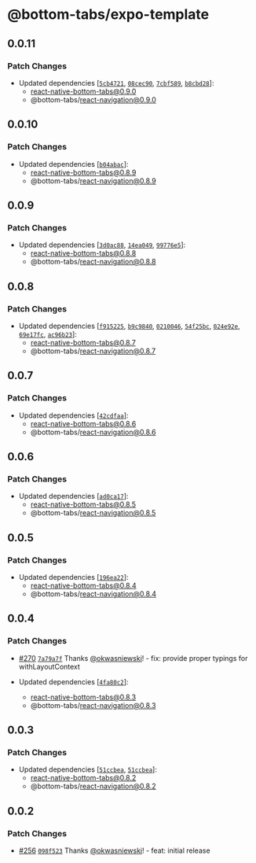 # @bottom-tabs/expo-template

## 0.0.11

### Patch Changes

- Updated dependencies [[`5cb4721`](https://github.com/callstackincubator/react-native-bottom-tabs/commit/5cb47214b358cd281153b72528569d34cc5f6d36), [`08cec90`](https://github.com/callstackincubator/react-native-bottom-tabs/commit/08cec90a4da3c19e4112f3505b6a54789cea53c7), [`7cbf589`](https://github.com/callstackincubator/react-native-bottom-tabs/commit/7cbf58934fdc40724aba7a3d88e1425c144bedb0), [`b8cbd28`](https://github.com/callstackincubator/react-native-bottom-tabs/commit/b8cbd28702921036d627a04ad3e766fd0736d27c)]:
  - react-native-bottom-tabs@0.9.0
  - @bottom-tabs/react-navigation@0.9.0

## 0.0.10

### Patch Changes

- Updated dependencies [[`b04abac`](https://github.com/callstackincubator/react-native-bottom-tabs/commit/b04abac17170a6fc55ab8a9adc860a938ab3a1ce)]:
  - react-native-bottom-tabs@0.8.9
  - @bottom-tabs/react-navigation@0.8.9

## 0.0.9

### Patch Changes

- Updated dependencies [[`3d0ac88`](https://github.com/callstackincubator/react-native-bottom-tabs/commit/3d0ac88582dd59c56782d840587054b099fcb8d1), [`14ea049`](https://github.com/callstackincubator/react-native-bottom-tabs/commit/14ea049e2e1061bc5a5577155f0010438af46720), [`99776e5`](https://github.com/callstackincubator/react-native-bottom-tabs/commit/99776e527a640914aa6a702aeb8d8ebce8af8f32)]:
  - react-native-bottom-tabs@0.8.8
  - @bottom-tabs/react-navigation@0.8.8

## 0.0.8

### Patch Changes

- Updated dependencies [[`f915225`](https://github.com/callstackincubator/react-native-bottom-tabs/commit/f915225fd403e5b045691616b490de6b81bbca5a), [`b9c9840`](https://github.com/callstackincubator/react-native-bottom-tabs/commit/b9c9840763b0f734aeb59735452b233564faa937), [`0210046`](https://github.com/callstackincubator/react-native-bottom-tabs/commit/0210046a5551748dba113c7450b929e45b98eb7c), [`54f25bc`](https://github.com/callstackincubator/react-native-bottom-tabs/commit/54f25bce631c640bae8f98a76ae3934629e305f1), [`024e92e`](https://github.com/callstackincubator/react-native-bottom-tabs/commit/024e92e2708eb076079d9eedddb79eeae4c2af9e), [`69e17fc`](https://github.com/callstackincubator/react-native-bottom-tabs/commit/69e17fcdc4a81bfa9f68d11235602bfb6237a2c9), [`ac96b23`](https://github.com/callstackincubator/react-native-bottom-tabs/commit/ac96b2368c2c0cc0ca971b4f5059b20eaa805c33)]:
  - react-native-bottom-tabs@0.8.7
  - @bottom-tabs/react-navigation@0.8.7

## 0.0.7

### Patch Changes

- Updated dependencies [[`42cdfaa`](https://github.com/callstackincubator/react-native-bottom-tabs/commit/42cdfaac1b7168409fa366526d067add71304030)]:
  - react-native-bottom-tabs@0.8.6
  - @bottom-tabs/react-navigation@0.8.6

## 0.0.6

### Patch Changes

- Updated dependencies [[`ad0ca17`](https://github.com/callstackincubator/react-native-bottom-tabs/commit/ad0ca17855a7507d68bf92e651323339ae674695)]:
  - react-native-bottom-tabs@0.8.5
  - @bottom-tabs/react-navigation@0.8.5

## 0.0.5

### Patch Changes

- Updated dependencies [[`196ea22`](https://github.com/callstackincubator/react-native-bottom-tabs/commit/196ea2224f041f195fd10c5b611818aab4d799ca)]:
  - react-native-bottom-tabs@0.8.4
  - @bottom-tabs/react-navigation@0.8.4

## 0.0.4

### Patch Changes

- [#270](https://github.com/callstackincubator/react-native-bottom-tabs/pull/270) [`7a79a7f`](https://github.com/callstackincubator/react-native-bottom-tabs/commit/7a79a7f4c6f8326ae55d2e2bea8b4f95e6b55d1d) Thanks [@okwasniewski](https://github.com/okwasniewski)! - fix: provide proper typings for withLayoutContext

- Updated dependencies [[`4fa80c2`](https://github.com/callstackincubator/react-native-bottom-tabs/commit/4fa80c2ed7d838d0a3feaa445939e365b7770b54)]:
  - react-native-bottom-tabs@0.8.3
  - @bottom-tabs/react-navigation@0.8.3

## 0.0.3

### Patch Changes

- Updated dependencies [[`51ccbea`](https://github.com/callstackincubator/react-native-bottom-tabs/commit/51ccbeafca6784a2f1c86a64cb8c71236abb1489), [`51ccbea`](https://github.com/callstackincubator/react-native-bottom-tabs/commit/51ccbeafca6784a2f1c86a64cb8c71236abb1489)]:
  - react-native-bottom-tabs@0.8.2
  - @bottom-tabs/react-navigation@0.8.2

## 0.0.2

### Patch Changes

- [#256](https://github.com/callstackincubator/react-native-bottom-tabs/pull/256) [`098f523`](https://github.com/callstackincubator/react-native-bottom-tabs/commit/098f523d195dbe010357d09ebcf71ff8484c25af) Thanks [@okwasniewski](https://github.com/okwasniewski)! - feat: initial release
